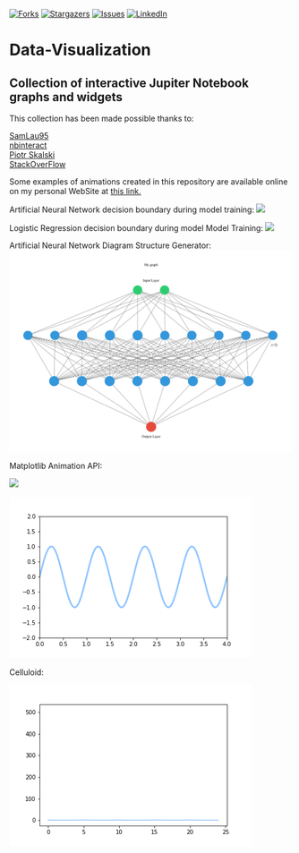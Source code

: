 [![Forks][forks-shield]][forks-url]
[![Stargazers][stars-shield]][stars-url]
[![Issues][issues-shield]][issues-url]
[![LinkedIn][linkedin-shield]][linkedin-url]

# Data-Visualization
## Collection of interactive Jupiter Notebook graphs and widgets <br>

This collection has been made possible thanks to: <br>

[SamLau95](https://github.com/SamLau95/nbinteract/tree/master/notebooks) <br>
[nbinteract](https://www.nbinteract.com/tutorial/tutorial_publishing.html) <br>
[Piotr Skalski](https://towardsdatascience.com/lets-code-a-neural-network-in-plain-numpy-ae7e74410795) <br>
[StackOverFlow](https://stackoverflow.com/questions/29888233/how-to-visualize-a-neural-network) <br>

Some examples of animations created in this repository are available online on my personal WebSite at [this link.](https://pierpaolo28.github.io/Projects/project9.html)  <br>

Artificial Neural Network decision boundary during model training:
![](./Machine-Learning-GIFs/binary_classification_vizualizations/ANN/Keras_gif.gif)

Logistic Regression decision boundary during model Model Training:
![](./Machine-Learning-GIFs/binary_classification_vizualizations/Logistic_Regression/Logistic_gif.gif)

Artificial Neural Network Diagram Structure Generator:
![](./Machine-Learning-GIFs/ann.png)

Matplotlib Animation API:

![](./Matplotlib-Animations/Gaussian/gauss.gif)

![](./Matplotlib-Animations/sine_wave.gif)



Celluloid:

![](./Matplotlib-Animations/celluloid_minimal.gif)




[contributors-shield]: https://img.shields.io/github/contributors/pierpaolo28/Data-Visualization.svg?style=flat-square
[contributors-url]: https://github.com/pierpaolo28/Data-Visualization/graphs/contributors
[forks-shield]: https://img.shields.io/github/forks/pierpaolo28/Data-Visualization.svg?style=flat-square
[forks-url]: https://github.com/pierpaolo28/Data-Visualization/network/members
[stars-shield]: https://img.shields.io/github/stars/pierpaolo28/Data-Visualization.svg?style=flat-square
[stars-url]: https://github.com/pierpaolo28/Data-Visualization/stargazers
[issues-shield]: https://img.shields.io/github/issues/pierpaolo28/Data-Visualization.svg?style=flat-square
[issues-url]: https://github.com/pierpaolo28/Data-Visualization/issues
[license-shield]: https://img.shields.io/github/license/pierpaolo28/Data-Visualization.svg?style=flat-square
[linkedin-shield]: https://img.shields.io/badge/-LinkedIn-black.svg?style=flat-square&logo=linkedin&colorB=555
[linkedin-url]: https://www.linkedin.com/in/pierpaolo28/
[product-screenshot]: images/screenshot.png
